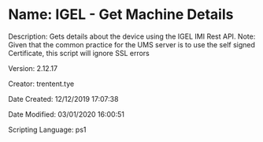 ﻿# Name: IGEL - Get Machine Details

Description: Gets details about the device using the IGEL IMI Rest API.
Note: Given that the common practice for the UMS server is to use the self signed Certificate, 
          this script will ignore SSL errors

Version: 2.12.17

Creator: trentent.tye

Date Created: 12/12/2019 17:07:38

Date Modified: 03/01/2020 16:00:51

Scripting Language: ps1

